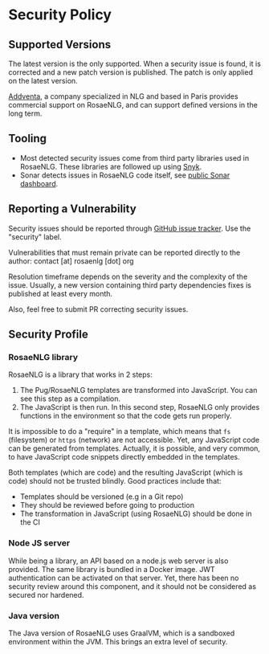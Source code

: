 <!--
Copyright 2019 Ludan Stoecklé
SPDX-License-Identifier: CC-BY-4.0
-->
# Security Policy

## Supported Versions

The latest version is the only supported.
When a security issue is found, it is corrected and a new patch version is published. The patch is only applied on the latest version.

[Addventa](https://www.addventa.com/), a company specialized in NLG and based in Paris provides commercial support on RosaeNLG, and can support defined versions in the long term.


## Tooling

- Most detected security issues come from third party libraries used in RosaeNLG. These libraries are followed up using [Snyk](https://snyk.io/).
- Sonar detects issues in RosaeNLG code itself, see [public Sonar dashboard](https://sonarcloud.io/dashboard?id=RosaeNLG_rosaenlg).


## Reporting a Vulnerability

Security issues should be reported through [GitHub issue tracker](https://github.com/RosaeNLG/rosaenlg/issues). Use the "security" label.

Vulnerabilities that must remain private can be reported directly to the author: contact [at] rosaenlg [dot] org

Resolution timeframe depends on the severity and the complexity of the issue.
Usually, a new version containing third party dependencies fixes is published at least every month.

Also, feel free to submit PR correcting security issues.


## Security Profile

### RosaeNLG library

RosaeNLG is a library that works in 2 steps:
1. The Pug/RosaeNLG templates are transformed into JavaScript. You can see this step as a compilation.
1. The JavaScript is then run. In this second step, RosaeNLG only provides functions in the environment so that the code gets run properly.

It is impossible to do a "require" in a template, which means that `fs` (filesystem) or `https` (network) are not accessible.
Yet, any JavaScript code can be generated from templates. Actually, it is possible, and very common, to have JavaScript code snippets directly embedded in the templates.

Both templates (which are code) and the resulting JavaScript (which is code) should not be trusted blindly. Good practices include that:
- Templates should be versioned (e.g in a Git repo)
- They should be reviewed before going to production
- The transformation in JavaScript (using RosaeNLG) should be done in the CI

### Node JS server

While being a library, an API based on a node.js web server is also provided. The same library is bundled in a Docker image.
JWT authentication can be activated on that server.
Yet, there has been no security review around this component, and it should not be considered as secured nor hardened.

### Java version

The Java version of RosaeNLG uses GraalVM, which is a sandboxed environment within the JVM.
This brings an extra level of security.

